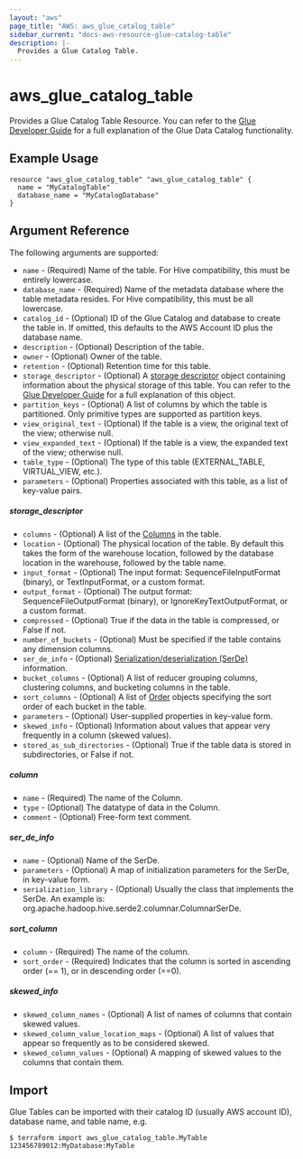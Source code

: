 ```yaml
---
layout: "aws"
page_title: "AWS: aws_glue_catalog_table"
sidebar_current: "docs-aws-resource-glue-catalog-table"
description: |-
  Provides a Glue Catalog Table.
---
```


# aws_glue_catalog_table

Provides a Glue Catalog Table Resource. You can refer to the [Glue Developer Guide](http://docs.aws.amazon.com/glue/latest/dg/populate-data-catalog.html) for a full explanation of the Glue Data Catalog functionality.

## Example Usage

```hcl
resource "aws_glue_catalog_table" "aws_glue_catalog_table" {
  name = "MyCatalogTable"
  database_name = "MyCatalogDatabase"
}
```

## Argument Reference

The following arguments are supported:

* `name` - (Required) Name of the table. For Hive compatibility, this must be entirely lowercase.
* `database_name` - (Required) Name of the metadata database where the table metadata resides. For Hive compatibility, this must be all lowercase.
* `catalog_id` - (Optional) ID of the Glue Catalog and database to create the table in. If omitted, this defaults to the AWS Account ID plus the database name.
* `description` - (Optional) Description of the table.
* `owner` - (Optional) Owner of the table.
* `retention` - (Optional) Retention time for this table.
* `storage_descriptor` - (Optional) A [storage descriptor](#storage_descriptor) object containing information about the physical storage of this table. You can refer to the [Glue Developer Guide](https://docs.aws.amazon.com/glue/latest/dg/aws-glue-api-catalog-tables.html#aws-glue-api-catalog-tables-StorageDescriptor) for a full explanation of this object.
* `partition_keys` - (Optional) A list of columns by which the table is partitioned. Only primitive types are supported as partition keys.
* `view_original_text` - (Optional) If the table is a view, the original text of the view; otherwise null.
* `view_expanded_text` - (Optional) If the table is a view, the expanded text of the view; otherwise null.
* `table_type` - (Optional) The type of this table (EXTERNAL_TABLE, VIRTUAL_VIEW, etc.).
* `parameters` - (Optional) Properties associated with this table, as a list of key-value pairs.

##### storage_descriptor

* `columns` - (Optional) A list of the [Columns](#column) in the table.
* `location` - (Optional) The physical location of the table. By default this takes the form of the warehouse location, followed by the database location in the warehouse, followed by the table name.
* `input_format` - (Optional) The input format: SequenceFileInputFormat (binary), or TextInputFormat, or a custom format.
* `output_format` - (Optional) The output format: SequenceFileOutputFormat (binary), or IgnoreKeyTextOutputFormat, or a custom format.
* `compressed` - (Optional) True if the data in the table is compressed, or False if not.
* `number_of_buckets` - (Optional) Must be specified if the table contains any dimension columns.
* `ser_de_info` - (Optional) [Serialization/deserialization (SerDe)](#ser_de_info) information.
* `bucket_columns` - (Optional) A list of reducer grouping columns, clustering columns, and bucketing columns in the table.
* `sort_columns` - (Optional) A list of [Order](#sort_column) objects specifying the sort order of each bucket in the table.
* `parameters` - (Optional) User-supplied properties in key-value form.
* `skewed_info` - (Optional) Information about values that appear very frequently in a column (skewed values).
* `stored_as_sub_directories` - (Optional) True if the table data is stored in subdirectories, or False if not.

##### column

* `name` - (Required) The name of the Column.
* `type` - (Optional) The datatype of data in the Column.
* `comment` - (Optional) Free-form text comment.

##### ser_de_info

* `name` - (Optional) Name of the SerDe.
* `parameters` - (Optional) A map of initialization parameters for the SerDe, in key-value form.
* `serialization_library` - (Optional) Usually the class that implements the SerDe. An example is: org.apache.hadoop.hive.serde2.columnar.ColumnarSerDe.

##### sort_column

* `column` - (Required) The name of the column.
* `sort_order` - (Required) Indicates that the column is sorted in ascending order (== 1), or in descending order (==0).

##### skewed_info

* `skewed_column_names` - (Optional) A list of names of columns that contain skewed values.
* `skewed_column_value_location_maps` - (Optional) A list of values that appear so frequently as to be considered skewed.
* `skewed_column_values` - (Optional) A mapping of skewed values to the columns that contain them.

## Import

Glue Tables can be imported with their catalog ID (usually AWS account ID), database name, and table name, e.g.

```
$ terraform import aws_glue_catalog_table.MyTable 123456789012:MyDatabase:MyTable
```
